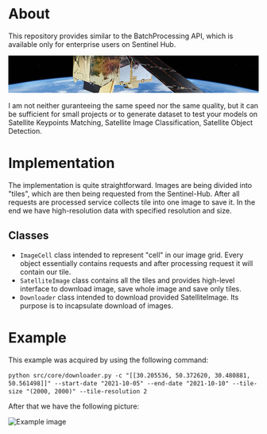 # About
This repository provides similar to the BatchProcessing API, which is available only for enterprise users on Sentinel Hub. 

![Image of the satellite](./misc/satellite.jpg)

I am not neither guranteeing the same speed nor the same quality, but it can be sufficient for small projects or to generate dataset to test your models on Satellite Keypoints Matching, Satellite Image Classification, Satellite Object Detection.

# Implementation
The implementation is quite straightforward. Images are being divided into "tiles", which are then being requested from the Sentinel-Hub. After all requests are processed service collects tile into one image to save it. In the end we have high-resolution data with specified resolution and size.

## Classes
- `ImageCell` class intended to represent "cell" in our image grid. Every object essentially contains requests and after processing request it will contain our tile.
- `SatelliteImage` class contains all the tiles and provides high-level interface to download image, save whole image and save only tiles.
- `Downloader` class intended to download provided SatelliteImage. Its purpose is to incapsulate download of images.

# Example

This example was acquired by using the following command:

```
python src/core/downloader.py -c "[[30.205536, 50.372620, 30.480881, 50.561498]]" --start-date "2021-10-05" --end-date "2021-10-10" --tile-size "(2000, 2000)" --tile-resolution 2
```

After that we have the following picture:

![Example image](./misc/example.png)